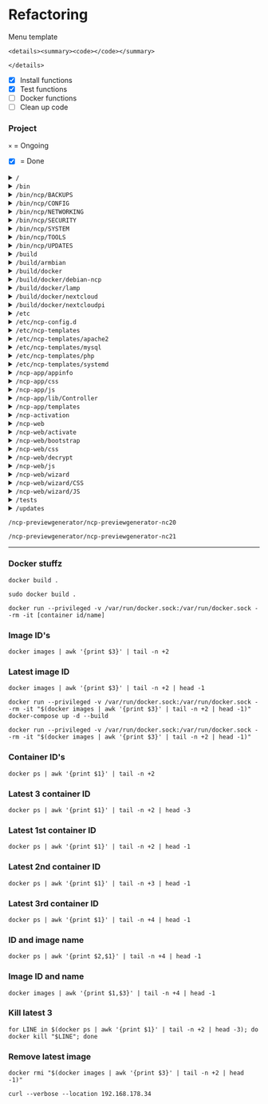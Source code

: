 # Refactoring

Menu template

```
<details><summary><code></code></summary>

</details>
```

- [x] Install functions
- [x] Test functions
- [ ] Docker functions
- [ ] Clean up code

### Project

`×` = Ongoing

- [x] = Done

<details><summary><code>/</code></summary>

- [x] /install.sh
- [x] /lamp.sh
- [x] /ncp.sh
- [x] /post-inst.sh
- [x] /update.sh
- [ ] /run_update_history.sh
- [ ] /tag_and_push.sh

</details>

<details><summary><code>/bin</code></summary>

- [ ] /ncp-backup `×`
- [ ] /ncp-check-nc-version `×`
- [ ] /ncp-check-updates
- [ ] /ncp-check-version
- [ ] /ncp-config
- [ ] /ncp-diag
- [ ] /ncp-dist-upgrade
- [ ] /ncp-provisioning.sh
- [ ] /ncp-report
- [ ] /ncp-restore
- [ ] /ncp-suggestions
- [ ] /ncp-test-updates
- [x] /ncp-update
- [x] /ncp-update-nc
- [ ] /nextcloud-domain.sh `×`

</details>

<details><summary><code>/bin/ncp/BACKUPS</code></summary>

- [ ] /nc-backup.sh
- [ ] /nc-backup-auto.sh
- [ ] /nc-export-ncp.sh
- [ ] /nc-import-ncp.sh
- [ ] /nc-restore.sh
- [ ] /nc-restore-snapshot.sh
- [ ] /nc-rsync.sh
- [ ] /nc-rsync-auto.sh
- [ ] /nc-snapshot.sh
- [ ] /nc-snapshot-auto.sh
- [ ] /nc-snapshot-sync.sh

</details>

<details><summary><code>/bin/ncp/CONFIG</code></summary>

- [ ] /nc-admin.sh
- [ ] /nc-database.sh
- [ ] /nc-datadir.sh
- [ ] /nc-httpsonly.sh
- [ ] /nc-init.sh
- [ ] /nc-limits.sh
- [ ] /nc-nextcloud.sh
- [ ] /nc-passwd.sh
- [ ] /nc-prettyURL.sh
- [ ] /nc-previews-auto.sh
- [ ] /nc-scan-auto.sh
- [ ] /nc-trusted-domains.sh
- [ ] /nc-webui.sh

</details>

<details><summary><code>/bin/ncp/NETWORKING</code></summary>

- [ ] /dnsmasq.sh
- [ ] /duckDNS.sh
- [ ] /freeDNS.sh
- [ ] /letsencrypt.sh
- [ ] /namecheapDNS.sh
- [ ] /nc-forward-ports.sh
- [ ] /nc-static-IP.sh
- [ ] /nc-trusted-proxies.sh
- [ ] /NFS.sh
- [ ] /no-ip.sh
- [ ] /samba.sh
- [ ] /spDYN.sh
- [ ] /SSH.sh

</details>

<details><summary><code>/bin/ncp/SECURITY</code></summary>

- [ ] /fail2ban.sh
- [ ] /modsecurity.sh
- [ ] /nc-audit.sh
- [ ] /nc-encrypt.sh
- [ ] /UFW.sh

</details>

<details><summary><code>/bin/ncp/SYSTEM</code></summary>

- [ ] /metrics.sh
- [ ] /nc-automount.sh
- [ ] /nc-hdd-monitor.sh
- [ ] /nc-hdd-test.sh
- [ ] /nc-info.sh
- [ ] /nc-ramlogs.sh
- [ ] /nc-swapfile.sh
- [ ] /nc-zram.sh

</details>

<details><summary><code>/bin/ncp/TOOLS</code></summary>

- [ ] /clear-php-opcache.sh
- [ ] /nc-fix-permissions.sh
- [ ] /nc-format-USB.sh
- [ ] /nc-maintenance.sh
- [ ] /nc-previews.sh
- [ ] /nc-scan.sh

</details>

<details><summary><code>/bin/ncp/UPDATES</code></summary>

- [ ] /nc-autoupdate-nc.sh
- [ ] /nc-autoupdate-ncp.sh
- [ ] /nc-notify-updates.sh
- [ ] /nc-update.sh
- [ ] /nc-update-nc-apps.sh
- [ ] /nc-update-nc-apps-auto.sh
- [ ] /nc-update-nextcloud.sh
- [ ] /unattended-upgrades.sh

</details>

<details><summary><code>/build</code></summary>

- [ ] /batch.sh
- [ ] /build-docker.sh
- [ ] /buildlib.sh
- [ ] /build-LXC.sh
- [ ] /build-LXD.sh
- [ ] /build-SD-armbian.sh
- [ ] /build-SD-berryboot.sh
- [ ] /build-SD-rpi.sh
- [ ] /build-VM.sh
- [ ] /lxc_config
- [ ] /Vagrantfile

</details>

<details><summary><code>/build/armbian</code></summary>

- [ ] /armbian.sh
- [ ] /config-odroidc2.conf
- [ ] /config-orangepizeroplus2-h5.conf

</details>

<details><summary><code>/build/docker</code></summary>

- [ ] /docker-compose.yml
- [ ] /docker-compose-ncpdev.yml
- [ ] /Dockerfile

</details>

<details><summary><code>/build/docker/debian-ncp</code></summary>

- [ ] /run-parts.sh

</details>

<details><summary><code>/build/docker/lamp</code></summary>

- [ ] /010lamp

</details>

<details><summary><code>/build/docker/nextcloud</code></summary>

- [ ] /020nextcloud

</details>

<details><summary><code>/build/docker/nextcloudpi</code></summary>

- [ ] /000ncp

</details>

<details><summary><code>/etc</code></summary>

- [ ] /library.sh
- [ ] /ncp.cfg

</details>

<details><summary><code>/etc/ncp-config.d</code></summary>

- [ ] /clear-php-opcache.cfg
- [ ] /dnsmasq.cfg
- [ ] /duckDNS.cfg
- [ ] /fail2ban.cfg
- [ ] /freeDNS.cfg
- [ ] /letsencrypt.cfg
- [ ] /metrics.cfg
- [ ] /modsecurity.cfg
- [ ] /namecheapDNS.cfg
- [ ] /nc-admin.cfg
- [ ] /nc-audit.cfg
- [ ] /nc-automount.cfg
- [ ] /nc-autoupdate-nc.cfg
- [ ] /nc-autoupdate-ncp.cfg
- [ ] /nc-backup.cfg
- [ ] /nc-backup-auto.cfg
- [ ] /nc-database.cfg
- [ ] /nc-datadir.cfg
- [ ] /nc-encrypt.cfg
- [ ] /nc-export-ncp.cfg
- [ ] /nc-fix-permissions.cfg
- [ ] /nc-format-USB.cfg
- [ ] /nc-forward-ports.cfg
- [ ] /nc-hdd-monitor.cfg
- [ ] /nc-hdd-test.cfg
- [ ] /nc-httpsonly.cfg
- [ ] /nc-import-ncp.cfg
- [ ] /nc-info.cfg
- [ ] /nc-init.cfg
- [ ] /nc-limits.cfg
- [ ] /nc-maintenance.cfg
- [ ] /nc-nextcloud.cfg
- [ ] /nc-notify-updates.cfg
- [ ] /nc-passwd.cfg
- [ ] /nc-prettyURL.cfg
- [ ] /nc-previews.cfg
- [ ] /nc-previews-auto.cfg
- [ ] /nc-ramlogs.cfg
- [ ] /nc-restore.cfg
- [ ] /nc-restore-snapshot.cfg
- [ ] /nc-rsync.cfg
- [ ] /nc-rsync-auto.cfg
- [ ] /nc-scan.cfg
- [ ] /nc-scan-auto.cfg
- [ ] /nc-snapshot.cfg
- [ ] /nc-snapshot-auto.cfg
- [ ] /nc-snapshot-sync.cfg
- [ ] /nc-static-IP.cfg
- [ ] /nc-swapfile.cfg
- [ ] /nc-trusted-domains.cfg
- [ ] /nc-trusted-proxies.cfg
- [ ] /nc-update.cfg
- [ ] /nc-update-nc-apps.cfg
- [ ] /nc-update-nc-apps-auto.cfg
- [ ] /nc-update-nextcloud.cfg
- [ ] /nc-webui.cfg
- [ ] /nc-zram.cfg
- [ ] /NFS.cfg
- [ ] /no-ip.cfg
- [ ] /samba.cfg
- [ ] /spDYN.cfg
- [ ] /SSH.cfg
- [ ] /UFW.cfg
- [ ] /unattended-upgrades.cfg

</details>

<details><summary><code>/etc/ncp-templates</code></summary>

- [ ] /ncp-metrics.cfg.sh
- [ ] /nextcloud.conf.sh

</details>

<details><summary><code>/etc/ncp-templates/apache2</code></summary>

- [ ] /http2.conf.sh

</details>

<details><summary><code>/etc/ncp-templates/mysql</code></summary>

- [ ] /mysql/90-ncp.cnf.sh
- [ ] /mysql/91-ncp.cnf.sh

</details>

<details><summary><code>/etc/ncp-templates/php</code></summary>

- [ ] /90-ncp.ini.sh
- [ ] /opcache.ini.sh
- [ ] /pool.d.www.conf.sh

</details>

<details><summary><code>/etc/ncp-templates/systemd</code></summary>

- [ ] /notify_push.service.sh

</details>

<details><summary><code>/ncp-app/appinfo</code></summary>

- [ ] /info.xml
- [ ] /routes.php

</details>

<details><summary><code>/ncp-app/css</code></summary>

- [ ] /style.css

</details>

<details><summary><code>/ncp-app/js</code></summary>

- [ ] /script.js

</details>

<details><summary><code>/ncp-app/lib/Controller</code></summary>

- [ ] /PageController.php

</details>

<details><summary><code>/ncp-app/templates</code></summary>

- [ ] /index.php

</details>

<details><summary><code>/ncp-activation</code></summary>

- [ ] /CSS.css
- [ ] /index.php
- [ ] /JS.js

</details>

<details><summary><code>/ncp-web</code></summary>

- [ ] /backups.php
- [ ] /csrf.php
- [ ] /download.php
- [ ] /download_logs.php
- [ ] /elements.php
- [ ] /index.php
- [ ] /L10N.php
- [ ] /ncp-launcher.php
- [ ] /ncp-output.php
- [ ] /upload.php
- [ ] /langs.cfg

</details>

<details><summary><code>/ncp-web/activate</code></summary>

- [ ] /CSS.css
- [ ] /index.php
- [ ] /JS.js

</details>

<details><summary><code>/ncp-web/bootstrap</code></summary>

- [ ] /css/bootstrap.css
- [ ] /css/bootstrap.css.map
- [ ] /css/bootstrap.min.css
- [ ] /css/bootstrap-theme.css
- [ ] /css/bootstrap-theme.css.map
- [ ] /css/bootstrap-theme.min.css
- [ ] /fonts/glyphicons-halflings-regular.eot
- [ ] /fonts/glyphicons-halflings-regular.svg
- [ ] /fonts/glyphicons-halflings-regular.ttf
- [ ] /fonts/glyphicons-halflings-regular.woff
- [ ] /js/bootstrap.js
- [ ] /js/bootstrap.min.js
- [ ] /js/npm.js

</details>

<details><summary><code>/ncp-web/css</code></summary>

- [ ] /ncp.css

</details>

<details><summary><code>/ncp-web/decrypt</code></summary>

- [ ] /CSS.css
- [ ] /index.php
- [ ] /JS.js

</details>

<details><summary><code>/ncp-web/js</code></summary>

- [ ] /minified.js
- [ ] /ncp.js

</details>

<details><summary><code>/ncp-web/wizard</code></summary>

- [ ] /index.php

</details>

<details><summary><code>/ncp-web/wizard/CSS</code></summary>

- [ ] /wizard.css

</details>

<details><summary><code>/ncp-web/wizard/JS</code></summary>

- [ ] /jquery.bootstrap.wizard.js
- [ ] /jquery-latest.js
- [ ] /wizard.js

</details>

<details><summary><code>/tests</code></summary>

- [ ] /activation_tests.py
- [ ] /libvirt_forwarding.sh
- [ ] /lxd_forwarding.sh
- [ ] /nc_backup_test.robot
- [ ] /NcpRobotLib.py
- [ ] /nextcloud_tests.py
- [ ] /requirements.txt
- [ ] /system_tests.py

</details>

<details><summary><code>/updates</code></summary>

- [ ] /1.13.6.sh
- [ ] /1.16.0.sh
- [ ] /1.18.0.sh
- [ ] /1.20.0.sh
- [ ] /1.25.0.sh
- [ ] /1.30.0.sh
- [ ] /1.36.4.sh
- [ ] /1.39.0.sh
- [ ] /1.40.0.sh
- [ ] /1.43.0.sh
- [ ] /1.45.0.sh
- [ ] /1.46.0.sh
- [ ] /1.47.0.sh
- [ ] /1.48.2.sh
- [ ] /1.50.0.sh
- [ ] /1.50.1.sh
- [ ] /1.50.5.sh
- [ ] /1.51.0.sh

</details>

`/ncp-previewgenerator/ncp-previewgenerator-nc20`

`/ncp-previewgenerator/ncp-previewgenerator-nc21`

---

### Docker stuffz

`docker build .`

`sudo docker build .`

`docker run --privileged -v /var/run/docker.sock:/var/run/docker.sock --rm -it [container id/name]`

### Image ID's

`docker images | awk '{print $3}' | tail -n +2`

### Latest image ID

`docker images | awk '{print $3}' | tail -n +2 | head -1`

<!-- 1: 20:13 - 20:41 28 minutes -->
<!-- 2: 23:07 - 23:34 27 minutes -->

`docker run --privileged -v /var/run/docker.sock:/var/run/docker.sock --rm -it "$(docker images | awk '{print $3}' | tail -n +2 | head -1)" docker-compose up -d --build`

`docker run --privileged -v /var/run/docker.sock:/var/run/docker.sock --rm -it "$(docker images | awk '{print $3}' | tail -n +2 | head -1)"`

### Container ID's

`docker ps | awk '{print $1}' | tail -n +2`

### Latest 3 container ID

`docker ps | awk '{print $1}' | tail -n +2 | head -3`

### Latest 1st container ID

`docker ps | awk '{print $1}' | tail -n +2 | head -1`

### Latest 2nd container ID

`docker ps | awk '{print $1}' | tail -n +3 | head -1`

### Latest 3rd container ID

`docker ps | awk '{print $1}' | tail -n +4 | head -1`

### ID and image name

`docker ps | awk '{print $2,$1}' | tail -n +4 | head -1`

### Image ID and name

`docker images | awk '{print $1,$3}' | tail -n +4 | head -1`

### Kill latest 3

`for LINE in $(docker ps | awk '{print $1}' | tail -n +2 | head -3); do docker kill "$LINE"; done`

### Remove latest image

`docker rmi "$(docker images | awk '{print $3}' | tail -n +2 | head -1)"`

`curl --verbose --location 192.168.178.34`
